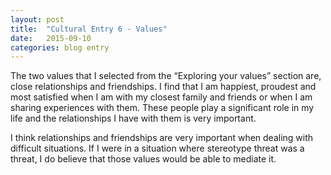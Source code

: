 ```yaml
---
layout: post
title:  "Cultural Entry 6 - Values"
date:   2015-09-10
categories: blog entry
---
```

The two values that I selected from the “Exploring your values” section are, close relationships and friendships. I find that I am happiest, proudest and most satisfied when I am with my closest family and friends or when I am sharing experiences with them. These people play a significant role in my life and the relationships I have with them is very important.

I think relationships and friendships are very important when dealing with difficult situations. If I were in a situation where stereotype threat was a threat, I do believe that those values would be able to mediate it.
